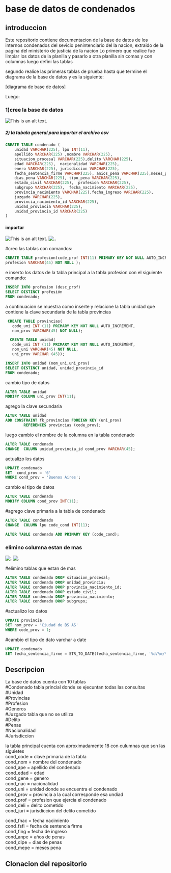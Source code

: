 # base de datos de condenados
## introduccion
Este repositorio contiene documentacion de la base de datos de los internos condenados  del sevicio penintenciario del la nacion,
extraido de la pagina del  ministerio de  justicia  de la nacion
Lo primero que realice fue limpiar los datos de la planilla y pasarlo
a otra planilla sin comas y con columnas
luego defini las tablas

segundo realice las primeras tablas de prueba
hasta que termine el diagrama
de la base de datos y es la siguiente:

[diagrama de base de datos]

Luego:
### 1)cree la base de datos
![This is an alt text.](https://github.com/lean-23/trabajo_de_base_de_datos/blob/main/tp-1.png)

##### 2) la tabala general para inportar el archivo csv
```sql
CREATE TABLE condenado (
	unidad VARCHAR(225), lpu INT(11),
	apellido VARCHAR(225) ,nombre VARCHAR(225),
	situacion_procesal VARCHAR(225),delito VARCHAR(225),
	edad VARCHAR(225),	nacionalidad VARCHAR(225),
	enero VARCHAR(225), jurisdiccion VARCHAR(225),
	fecha_sentencia_firme VARCHAR(225), anios_pena VARCHAR(225),meses_penas VARCHAR(225),
	dias_pena VARCHAR(225),	tipo_pena VARCHAR(225),
	estado_civil VARCHAR(225),	profesion VARCHAR(225),
	subgrupo VARCHAR(225),	fecha_nacimiento VARCHAR(225),
	provincia_nacimiento VARCHAR(225),fecha_ingreso VARCHAR(225),
	juzgado VARCHAR(225),
	provincia_nacimiento_id VARCHAR(225),
	unidad_provincia VARCHAR(225),
	unidad_provincia_id VARCHAR(225) 
)
```
#### importar
![This is an alt text.](https://github.com/lean-23/trabajo_de_base_de_datos/blob/main/imoirtar%20csv.png) 
![. ](https://github.com/lean-23/trabajo_de_base_de_datos/blob/main/importar%20datos.png).

#creo las tablas con comandos:
``` sql
CREATE TABLE profesion(code_prof INT(11) PRIMARY KEY NOT NULL AUTO_INCREMENT,
profesion VARCHAR(45) NOT NULL );
```
e inserto los datos de la tabla principal a la tabla profesion con el siguiente comando:
``` sql
INSERT INTO profesion (desc_prof)
SELECT DISTINCT profesión
FROM condenado;
```
a continuacion se muestra como inserte y relacione la tabla unidad que contiene la clave secundaria de la tabla provincias
``` sql
 CREATE TABLE provincias(
   code_uni INT (11) PRIMARY KEY NOT NULL AUTO_INCREMENT,
   nom_prov VARCHAR(45) NOT NULL);
```
```sql
  CREATE TABLE unidad(
   code_uni INT (11) PRIMARY KEY NOT NULL AUTO_INCREMENT,
   nom_uni VARCHAR(45) NOT NULL,
   uni_prov VARCHAR (45));
```
``` sql
INSERT INTO unidad (nom_uni,uni_prov)
SELECT DISTINCT unidad, unidad_provincia_id
FROM condenado;
```
cambio tipo de datos
```sql
ALTER TABLE unidad 
MODIFY COLUMN uni_prov INT(11);
```
agrego la clave secundaria
```sql
ALTER TABLE unidad
ADD CONSTRAINT fk_provincias FOREIGN KEY (uni_prov)
        REFERENCES provincias (code_prov);
```

luego cambio el nombre de la columna en la tabla condenado
```sql
ALTER TABLE condenado 
CHANGE  COLUMN unidad_provincia_id cond_prov VARCHAR(45);
```
actualizo los datos
```sql
UPDATE condenado
SET  cond_prov = '6'
WHERE cond_prov = 'Buenos Aires';
```
cambio el tipo de datos
```sql
ALTER TABLE condenado 
MODIFY COLUMN cond_prov INT(11);
```

#agrego clave primaria a la tabla de condenado
```sql
ALTER TABLE condenado 
CHANGE  COLUMN lpu code_cond INT(11);

ALTER TABLE condenado ADD PRIMARY KEY (code_cond);
```
### elimino columna estan de mas
![. ](https://github.com/lean-23/trabajo_de_base_de_datos/blob/main/borrar_columna.png)
![. ](https://github.com/lean-23/trabajo_de_base_de_datos/blob/main/borrar_columna1.png)

#elimino tablas que estan de mas
```sql
ALTER TABLE condenado DROP situacion_procesal;
ALTER TABLE condenado DROP unidad_provincia;
ALTER TABLE condenado DROP provincia_nacimiento_id;
ALTER TABLE condenado DROP estado_civil;
ALTER TABLE condenado DROP provincia_nacimiento;
ALTER TABLE condenado DROP subgrupo;
```
#actualizo los datos
```sql
UPDATE provincia
SET nom_prov = 'Ciudad de BS AS'
WHERE code_prov = 1;
```
#cambio el tipo de dato varchar a date
```sql
UPDATE condenado
SET fecha_sentencia_firme = STR_TO_DATE(fecha_sentencia_firme, '%d/%m/%Y');
```
## Descripcion 
La base de datos cuenta con 10 tablas    
#Condenado tabla princial donde se ejecuntan todas las consultas           
#Unidad        
#Provincias        
#Profesion          
#Generos           
#Juzgado tabla que no se utiliza      
#Delito        
#Penas       
#Nacionalidad        
#Jurisdiccion      
       

la tabla principal cuenta con aproximadamente 18 con culumnas que son las siguietes  
cond_code = clave primaria de la tabla    
cond_nom = nombre del condenado      
cond_ape = apellido del condenado  
cond_edad = edad    
cond_gene = genero  
cond_nac = nacionalidad   
cond_uni = unidad donde se encuentra el condenado    
cond_prov = provincia a la cual corresponde esa undiad     
cond_prof = profesion que ejercia el condenado   
cond_deli  = delito cometido     
cond_juri = jurisdiccion del delito cometido 

cond_fnac = fecha nacimiento    
cond_fsfi = fecha de sentencia firme    
cond_fing = fecha de ingreso    
cond_anpe = años de penas      
cond_dipe = dias de penas       
cond_mepe = meses pena       

## Clonacion del repositorio

